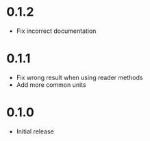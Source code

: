 0.1.2
=====
* Fix incorrect documentation

0.1.1
=====
* Fix wrong result when using reader methods
* Add more common units

0.1.0
=====
* Initial release
